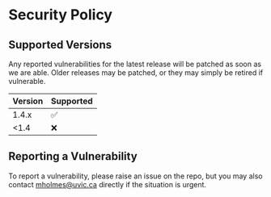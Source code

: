 # Security Policy

## Supported Versions

Any reported vulnerabilities for the latest release will 
be patched as soon as we are able. Older releases may be
patched, or they may simply be retired if vulnerable.

| Version | Supported          |
| ------- | ------------------ |
| 1.4.x   | :white_check_mark: |
| <1.4    | :x:                |

## Reporting a Vulnerability

To report a vulnerability, please raise an issue on the repo,
but you may also contact mholmes@uvic.ca directly if the 
situation is urgent.
